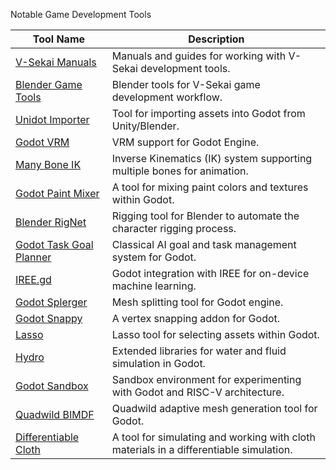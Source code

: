 Notable Game Development Tools

| Tool Name                                 | Description                                                                                       |
|-------------------------------------------|---------------------------------------------------------------------------------------------------|
| [V-Sekai Manuals](https://github.com/V-Sekai/manuals)                       | Manuals and guides for working with V-Sekai development tools.                                    |
| [Blender Game Tools](https://github.com/V-Sekai/V-Sekai.blender-game-tools)  | Blender tools for V-Sekai game development workflow.                                               |
| [Unidot Importer](https://github.com/V-Sekai/unidot_importer)                | Tool for importing assets into Godot from Unity/Blender.                                           |
| [Godot VRM](https://github.com/V-Sekai/godot-vrm)                           | VRM support for Godot Engine.                                              |
| [Many Bone IK](https://github.com/V-Sekai/many_bone_ik)                     | Inverse Kinematics (IK) system supporting multiple bones for animation.                            |
| [Godot Paint Mixer](https://github.com/V-Sekai/godot-paint-mixer)           | A tool for mixing paint colors and textures within Godot.                                          |
| [Blender RigNet](https://github.com/V-Sekai/blender-rignet)                 | Rigging tool for Blender to automate the character rigging process.                                |
| [Godot Task Goal Planner](https://github.com/V-Sekai/godot-task-goal-planner) | Classical AI goal and task management system for Godot.                                                      |
| [IREE.gd](https://github.com/RechieKho/IREE.gd)                             | Godot integration with IREE for on-device machine learning.                                        |
| [Godot Splerger](https://github.com/V-Sekai/godot-splerger)                 | Mesh splitting tool for Godot engine.                                                    |
| [Godot Snappy](https://github.com/jgillich/godot-snappy)                    | A vertex snapping addon for Godot.                                                |
| [Lasso](https://github.com/V-Sekai/lasso)                                   | Lasso tool for selecting assets within Godot.                                         |
| [Hydro](https://github.com/godot-extended-libraries/hydro)                  | Extended libraries for water and fluid simulation in Godot.                                        |
| [Godot Sandbox](https://github.com/libriscv/godot-sandbox)                  | Sandbox environment for experimenting with Godot and RISC-V architecture.                          |
| [Quadwild BIMDF](https://github.com/cgg-bern/quadwild-bimdf)                | Quadwild adaptive mesh generation tool for Godot.                                                  |
| [Differentiable Cloth](https://github.com/fire/differentiable_cloth)        | A tool for simulating and working with cloth materials in a differentiable simulation.                 |
